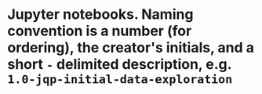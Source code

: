 # Jupyter notebooks. Naming convention is a number (for ordering), the creator's initials, and a short `-` delimited description, e.g. `1.0-jqp-initial-data-exploration`
